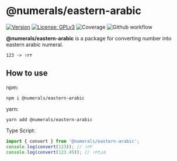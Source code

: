 # @numerals/eastern-arabic

[![Version](https://img.shields.io/badge/version-0.0.1-blue.svg)](https://github.com/amerharb/numerals/tree/eastren-arabic/version/0.0.1)
[![License: GPLv3](https://img.shields.io/badge/License-ISC-blue.svg)](https://opensource.org/licenses/ISC)
![Coverage](https://raw.githubusercontent.com/amerharb/abjad/eastren-arabic/version/0.0.1/packages/eastren-arabic/badges/coverage.svg)
![Github workflow](https://github.com/amerharb/abjad/actions/workflows/lint-test.yaml/badge.svg?branch=eastren-arabic/version/0.0.1)

**@numerals/eastern-arabic** is a package for converting number into eastern arabic numeral.

`123 -> ١٢٣`

## How to use
npm:
```shell
npm i @numerals/eastern-arabic
```

yarn:
```shell
yarn add @numerals/eastern-arabic
```

Type Script:
```js
import { convert } from '@numerals/eastern-arabic';
console.log(convert(123)); // ١٢٣
console.log(convert(123.45)); // ١٢٣٫٤٥
```
